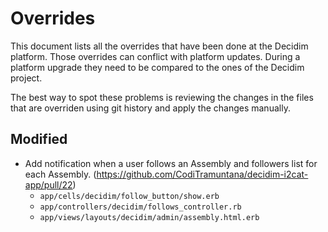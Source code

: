# Overrides

This document lists all the overrides that have been done at the Decidim platform. Those overrides can conflict with platform updates. During a platform upgrade they need to be compared to the ones of the Decidim project.

The best way to spot these problems is reviewing the changes in the files that are overriden using git history and apply the changes manually.

## Modified

- Add notification when a user follows an Assembly and followers list for each Assembly. (https://github.com/CodiTramuntana/decidim-i2cat-app/pull/22)
	- `app/cells/decidim/follow_button/show.erb`
	- `app/controllers/decidim/follows_controller.rb`
	- `app/views/layouts/decidim/admin/assembly.html.erb`
